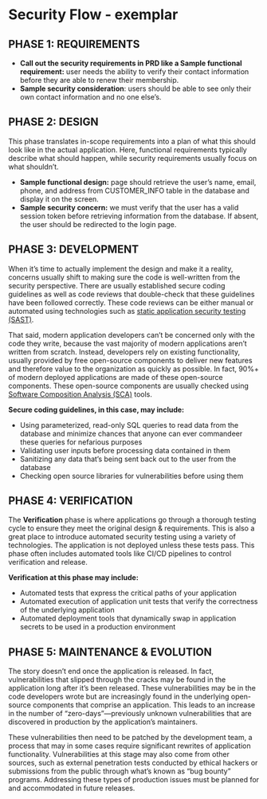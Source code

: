 # Security Flow - exemplar

## **PHASE 1: REQUIREMENTS**

* **Call out the security requirements in PRD like a Sample functional requirement:** user needs the ability to verify their contact information before they are able to renew their membership.&#x20;
* **Sample security consideration**: users should be able to see only their own contact information and no one else’s.

## **PHASE 2: DESIGN**

This phase translates in-scope requirements into a plan of what this should look like in the actual application. Here, functional requirements typically describe what should happen, while security requirements usually focus on what shouldn’t.

* **Sample functional design:** page should retrieve the user’s name, email, phone, and address from CUSTOMER\_INFO table in the database and display it on the screen.
* **Sample security concern:** we must verify that the user has a valid session token before retrieving information from the database. If absent, the user should be redirected to the login page.

## **PHASE 3: DEVELOPMENT**

When it’s time to actually implement the design and make it a reality, concerns usually shift to making sure the code is well-written from the security perspective. There are usually established secure coding guidelines as well as code reviews that double-check that these guidelines have been followed correctly. These code reviews can be either manual or automated using technologies such as [static application security testing (SAST)](https://snyk.io/learn/application-security/sast-vs-dast/).

That said, modern application developers can’t be concerned only with the code they write, because the vast majority of modern applications aren’t written from scratch. Instead, developers rely on existing functionality, usually provided by free open-source components to deliver new features and therefore value to the organization as quickly as possible. In fact, 90%+ of modern deployed applications are made of these open-source components. These open-source components are usually checked using [Software Composition Analysis (SCA)](https://snyk.io/blog/what-is-software-composition-analysis-sca-and-does-my-company-need-it/) tools.

**Secure coding guidelines, in this case, may include:**

* Using parameterized, read-only SQL queries to read data from the database and minimize chances that anyone can ever commandeer these queries for nefarious purposes
* Validating user inputs before processing data contained in them
* Sanitizing any data that’s being sent back out to the user from the database
* Checking open source libraries for vulnerabilities before using them

## **PHASE 4: VERIFICATION**

The **Verification** phase is where applications go through a thorough testing cycle to ensure they meet the original design & requirements. This is also a great place to introduce automated security testing using a variety of technologies. The application is not deployed unless these tests pass. This phase often includes automated tools like CI/CD pipelines to control verification and release.

**Verification at this phase may include:**

* Automated tests that express the critical paths of your application
* Automated execution of application unit tests that verify the correctness of the underlying application
* Automated deployment tools that dynamically swap in application secrets to be used in a production environment

## **PHASE 5: MAINTENANCE & EVOLUTION**

The story doesn’t end once the application is released. In fact, vulnerabilities that slipped through the cracks may be found in the application long after it’s been released. These vulnerabilities may be in the code developers wrote but are increasingly found in the underlying open-source components that comprise an application. This leads to an increase in the number of “zero-days”—previously unknown vulnerabilities that are discovered in production by the application’s maintainers.

These vulnerabilities then need to be patched by the development team, a process that may in some cases require significant rewrites of application functionality. Vulnerabilities at this stage may also come from other sources, such as external penetration tests conducted by ethical hackers or submissions from the public through what’s known as “bug bounty” programs. Addressing these types of production issues must be planned for and accommodated in future releases.
